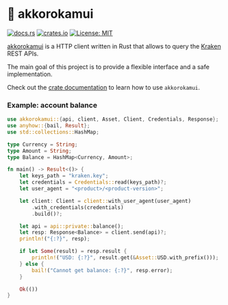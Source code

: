 # :octopus: akkorokamui

[![docs.rs](https://docs.rs/akkorokamui/badge.svg)](https://docs.rs/akkorokamui)
[![crates.io](https://img.shields.io/crates/v/akkorokamui.svg)](https://crates.io/crates/akkorokamui)
[![License: MIT](https://img.shields.io/badge/License-MIT-blue.svg)](LICENSE)

[akkorokamui](https://en.wikipedia.org/wiki/Akkorokamui) is a HTTP client
written in Rust that allows to query the [Kraken](https://www.kraken.com/)
REST APIs.

The main goal of this project is to provide a flexible interface and a safe
implementation.

Check out the [crate documentation](https://docs.rs/akkorokamui) to learn how to
use `akkorokamui`.


### Example: account balance

```rust
use akkorokamui::{api, client, Asset, Client, Credentials, Response};
use anyhow::{bail, Result};
use std::collections::HashMap;

type Currency = String;
type Amount = String;
type Balance = HashMap<Currency, Amount>;

fn main() -> Result<()> {
    let keys_path = "kraken.key";
    let credentials = Credentials::read(keys_path)?;
    let user_agent = "<product>/<product-version>";

    let client: Client = client::with_user_agent(user_agent)
        .with_credentials(credentials)
        .build()?;

    let api = api::private::balance();
    let resp: Response<Balance> = client.send(api)?;
    println!("{:?}", resp);

    if let Some(result) = resp.result {
        println!("USD: {:?}", result.get(&Asset::USD.with_prefix()));
    } else {
        bail!("Cannot get balance: {:?}", resp.error);
    }

    Ok(())
}
```
